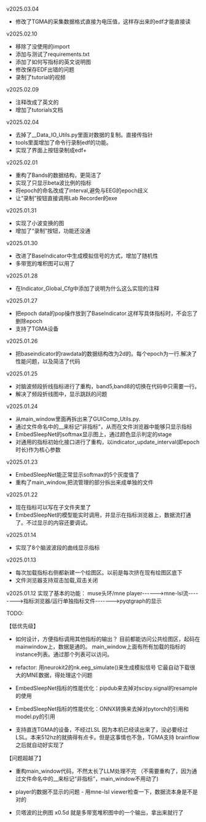 
v2025.03.04
* 修改了TGMA的采集数据格式直接为电压值，这样存出来的edf才能直接读

v2025.02.10
* 移除了没使用的import
* 添加与测试了requirements.txt
* 添加了如何写指标的英文说明图
* 修改保存EDF出错的问题
* 录制了tutorial的视频

v2025.02.09
* 注释改成了英文的
* 增加了tutorials文档

v2025.02.04
* 去掉了__Data_IO_Utils.py里面对数据的复制。直接传指针
* tools里面增加了命令行录制edf的功能。
* 实现了界面上按钮录制成edf+

v2025.02.01
* 重构了Bands的数据结构，更简洁了
* 实现了只显示beta波比例的指标
* 将epoch的命名改成了interval,避免与EEG的epoch歧义
* 让“录制”按钮直接调用Lab Recorder的exe

v2025.01.31
* 实现了小波变换的图
* 增加了“录制”按钮，功能还没通

v2025.01.30
* 改进了BaseIndicator中生成模拟信号的方式，增加了随机性
* 多带宽的堆积图可以用了

v2025.01.28
* 在Indicator_Global_Cfg中添加了说明为什么这么实现的注释

v2025.01.27
* 把epoch data的pop操作放到了BaseIndicator.这样写具体指标时，不会忘了删除epoch
* 支持了TGMA设备

v2025.01.26
* 把baseindicator的rawdata的数据结构改为2d的。每个epoch为一行.解决了性能问题，以及简洁了代码

v2025.01.25
* 对脑波频段折线指标进行了重构，band5,band8的切换在代码中只需要一行。
* 解决了频段折线图中，显示跳跃的问题

v2025.01.24
* 从main_window里面再拆出来了GUIComp_Utils.py. 
* 通过文件命名中的__来标记“非指标”，从而在文件浏览器中能够只显示指标
* EmbedSleepNet的softmax显示图上，通过颜色显示判定的stage
* 对通用的指标初始化接口进行了重构，以indicator_update_interval(即epoch时长)作为核心参数

v2025.01.23
* EmbedSleepNet能正常显示softmax的5个灰度值了
* 重构了main_window,把流管理的部分拆出来成单独的文件

v2025.01.22
* 现在指标可以写在子文件夹里了
* EmbedSleepNet的模型能实时调用，并显示在指标浏览器上，数据流打通了。不过显示的内容还要调试。

v2025.01.14
* 实现了8个脑波波段的曲线显示指标

v2025.01.13
* 每次加载指标右侧都新建一个绘图区。以前是每次挤在现有绘图区底下
* 文件浏览器支持双击加载,双击关闭

v2025.01.12
实现了基本的功能：
        muse头环/mne player------>mne-lsl流-------->指标浏览器/运行单独指标文件------->pyqtgraph的显示



TODO:




【低优先级】
* 如何设计，方便指标调用其他指标的输出？ 
  目前都能访问公共绘图区，起码在mainwindow上，数据是通的。
  main_window上面有所有加载的指标的instance列表。通过那个列表可以访问。

* refactor: 用neurokit2的nk.eeg_simulate()来生成模拟信号
  它最自动下载很大的MNE数据，得处理这个问题

* EmbedSleepNet指标的性能优化：pipdub来去掉对scipy.signal的resample的使用
* EmbedSleepNet指标的性能优化：ONNX转换来去掉对pytorch的引用和model.py的引用

* 支持直连TGMA的设备，不经过LSL
  因为本机已经读出来了，没必要经过LSL。本来512hz的就搞得有点卡。但是这事情也不急，TGMA支持
  brainflow之后就自动好实现了

【问题超越了】
* 重构main_window代码，不然太长了LLM处理不完
（不需要重构了，因为通过文件命名中的__来标记“非指标”，main_window不用动了)

* player的数据不显示的问题 - 用mne-lsl viewer检查一下，数据流本身是不是对的

* 贝塔波的比例图 x0.5d
  就是多带宽堆积图中的一个输出，拿出来就行了